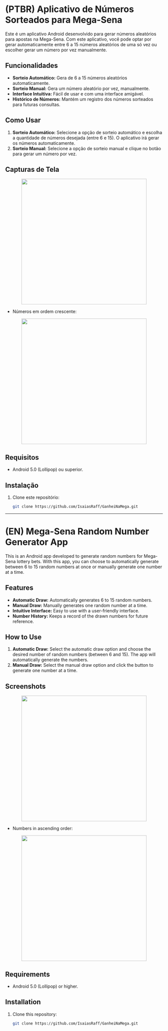 # (PTBR) Aplicativo de Números Sorteados para Mega-Sena

Este é um aplicativo Android desenvolvido para gerar números aleatórios para apostas na Mega-Sena. Com este aplicativo, você pode optar por gerar automaticamente entre 6 a 15 números aleatórios de uma só vez ou escolher gerar um número por vez manualmente.

## Funcionalidades

- **Sorteio Automático:** Gera de 6 a 15 números aleatórios automaticamente.
- **Sorteio Manual:** Gera um número aleatório por vez, manualmente.
- **Interface Intuitiva:** Fácil de usar e com uma interface amigável.
- **Histórico de Números:** Mantém um registro dos números sorteados para futuras consultas.

## Como Usar

1. **Sorteio Automático:** Selecione a opção de sorteio automático e escolha a quantidade de números desejada (entre 6 e 15). O aplicativo irá gerar os números automaticamente.
2. **Sorteio Manual:** Selecione a opção de sorteio manual e clique no botão para gerar um número por vez.

## Capturas de Tela

<div align="center">
<img src="https://github.com/IsaiasRaff/GanheiNaMega/assets/145634659/d69687cc-35d9-4546-b9fd-74d0fbb133ad" width="400px" />
</div>

- Números em ordem crescente:

<div align="center">
<img src="https://github.com/IsaiasRaff/GanheiNaMega/assets/145634659/57d83bae-ebdc-4971-a3c3-acf4985d043f" width="400px" />
</div>

## Requisitos

- Android 5.0 (Lollipop) ou superior.

## Instalação

1. Clone este repositório:
   ```sh
   git clone https://github.com/IsaiasRaff/GanheiNaMega.git


---------------------------------------------------------------------------------------------------------------------------------------------------------------------------
# (EN) Mega-Sena Random Number Generator App

This is an Android app developed to generate random numbers for Mega-Sena lottery bets. With this app, you can choose to automatically generate between 6 to 15 random numbers at once or manually generate one number at a time.

## Features

- **Automatic Draw:** Automatically generates 6 to 15 random numbers.
- **Manual Draw:** Manually generates one random number at a time.
- **Intuitive Interface:** Easy to use with a user-friendly interface.
- **Number History:** Keeps a record of the drawn numbers for future reference.

## How to Use

1. **Automatic Draw:** Select the automatic draw option and choose the desired number of random numbers (between 6 and 15). The app will automatically generate the numbers.
2. **Manual Draw:** Select the manual draw option and click the button to generate one number at a time.

## Screenshots

<div align="center">
<img src="https://github.com/IsaiasRaff/GanheiNaMega/assets/145634659/d69687cc-35d9-4546-b9fd-74d0fbb133ad" width="400px" />
</div>

- Numbers in ascending order:
  
<div align="center">
<img src="https://github.com/IsaiasRaff/GanheiNaMega/assets/145634659/57d83bae-ebdc-4971-a3c3-acf4985d043f" width="400px" />
</div>

## Requirements

- Android 5.0 (Lollipop) or higher.

## Installation

1. Clone this repository:
   ```sh
   git clone https://github.com/IsaiasRaff/GanheiNaMega.git

